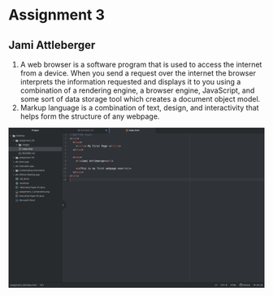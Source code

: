# Assignment 3
## Jami Attleberger

1) A web browser is a software program that is used to access the internet from a device. When you send a request over the internet the browser interprets the information requested and displays it to you using a combination of a rendering engine, a browser engine, JavaScript, and some sort of data storage tool which creates a document object model.
2) Markup language is a combination of text, design, and interactivity that helps form the structure of any webpage.

  ![Assignment 3 Screenshot](./images/A3_screenshot.png)
